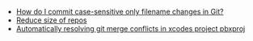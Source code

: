 * [How do I commit case-sensitive only filename changes in Git?](https://stackoverflow.com/a/20907647)
* [Reduce size of repos](https://rtyley.github.io/bfg-repo-cleaner/)
* [Automatically resolving git merge conflicts in xcodes project pbxproj](https://roadfiresoftware.com/2015/09/automatically-resolving-git-merge-conflicts-in-xcodes-project-pbxproj/)
